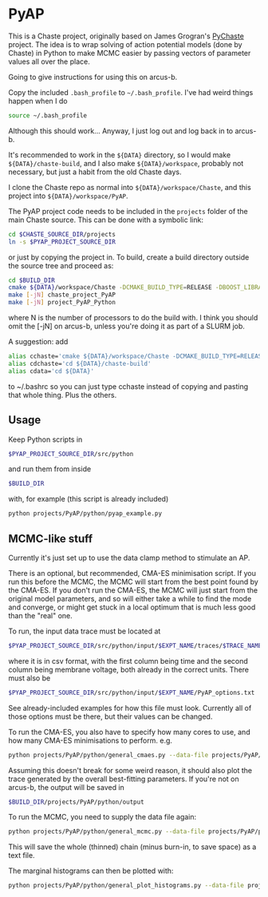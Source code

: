 # PyAP

This is a Chaste project, originally based on James Grogran's [PyChaste](https://github.com/jmsgrogan/PyChaste) project. The idea is to wrap solving of action potential models (done by Chaste) in Python to make MCMC easier by passing vectors of parameter values all over the place.

Going to give instructions for using this on arcus-b.

Copy the included `.bash_profile` to `~/.bash_profile`. I've had weird things happen when I do

```bash
source ~/.bash_profile
```

Although this should work... Anyway, I just log out and log back in to arcus-b.

It's recommended to work in the `${DATA}` directory, so I would make `${DATA}/chaste-build`, and I also make `${DATA}/workspace`, probably not necessary, but just a habit from the old Chaste days.

I clone the Chaste repo as normal into `${DATA}/workspace/Chaste`, and this project into `${DATA}/workspace/PyAP`.

The PyAP project code needs to be included in the `projects` folder of the main Chaste source. This can be done with a symbolic link:

```bash
cd $CHASTE_SOURCE_DIR/projects
ln -s $PYAP_PROJECT_SOURCE_DIR
```

or just by copying the project in. To build, create a build directory outside the source tree and proceed as:

```bash
cd $BUILD_DIR
cmake ${DATA}/workspace/Chaste -DCMAKE_BUILD_TYPE=RELEASE -DBOOST_LIBRARYDIR=/system/software/linux-x86_64/lib/boost/1_58_0/lib -DBOOST_INCLUDEDIR=/system/software/linux-x86_64/lib/boost/1_58_0/include -DBoost_NO_SYSTEM_PATHS=BOOL:ON -DBoost_NO_BOOST_CMAKE=BOOL:ON -DXERCESC_LIBRARY=/system/software/linux-x86_64/xerces-c/3.3.1/lib/libxerces-c.so -DXERCESC_INCLUDE=/system/software/linux-x86_64/xerces-c/3.3.1/include/ -DXSD_EXECUTABLE=/system/software/linux-x86_64/lib/xsd/3.3.0-1/bin/xsd -DChaste_ERROR_ON_WARNING=OFF -DChaste_USE_CVODE:BOOL=ON -DSUNDIALS_INCLUDE_DIR=/system/software/arcus-b/lib/sundials/mvapich2-2.0.1/2.5.0/double/include/sundials -DXSD_INCLUDE_DIR=/system/software/linux-x86_64/lib/xsd/3.3.0-1/include -DSUNDIALS_sundials_nvecserial_LIBRARY=/system/software/linux-x86_64/lib/cvode/2.7.0/lib/libsundials_nvecserial.so -DSUNDIALS_sundials_cvode_LIBRARY=/system/software/linux-x86_64/lib/cvode/2.7.0/lib/libsundials_cvode.so
make [-jN] chaste_project_PyAP
make [-jN] project_PyAP_Python
```

where N is the number of processors to do the build with. I think you should omit the [-jN] on arcus-b, unless you're doing it as part of a SLURM job.

A suggestion: add
```bash
alias cchaste='cmake ${DATA}/workspace/Chaste -DCMAKE_BUILD_TYPE=RELEASE -DBOOST_LIBRARYDIR=/system/software/linux-x86_64/lib/boost/1_58_0/lib -DBOOST_INCLUDEDIR=/system/software/linux-x86_64/lib/boost/1_58_0/include -DBoost_NO_SYSTEM_PATHS=BOOL:ON -DBoost_NO_BOOST_CMAKE=BOOL:ON -DXERCESC_LIBRARY=/system/software/linux-x86_64/xerces-c/3.3.1/lib/libxerces-c.so -DXERCESC_INCLUDE=/system/software/linux-x86_64/xerces-c/3.3.1/include/ -DXSD_EXECUTABLE=/system/software/linux-x86_64/lib/xsd/3.3.0-1/bin/xsd -DChaste_ERROR_ON_WARNING=OFF -DChaste_USE_CVODE:BOOL=ON -DSUNDIALS_INCLUDE_DIR=/system/software/arcus-b/lib/sundials/mvapich2-2.0.1/2.5.0/double/include/sundials -DXSD_INCLUDE_DIR=/system/software/linux-x86_64/lib/xsd/3.3.0-1/include -DSUNDIALS_sundials_nvecserial_LIBRARY=/system/software/linux-x86_64/lib/cvode/2.7.0/lib/libsundials_nvecserial.so -DSUNDIALS_sundials_cvode_LIBRARY=/system/software/linux-x86_64/lib/cvode/2.7.0/lib/libsundials_cvode.so'
alias cdchaste='cd ${DATA}/chaste-build'
alias cdata='cd ${DATA}'
```

to ~/.bashrc so you can just type cchaste instead of copying and pasting that whole thing. Plus the others.

## Usage

Keep Python scripts in
```bash
$PYAP_PROJECT_SOURCE_DIR/src/python
```

and run them from inside
```bash
$BUILD_DIR
```

with, for example (this script is already included)
```bash
python projects/PyAP/python/pyap_example.py
```

## MCMC-like stuff

Currently it's just set up to use the data clamp method to stimulate an AP.

There is an optional, but recommended, CMA-ES minimisation script. If you run this before the MCMC, the MCMC will start from the best point found by the CMA-ES. If you don't run the CMA-ES, the MCMC will just start from the original model parameters, and so will either take a while to find the mode and converge, or might get stuck in a local optimum that is much less good than the "real" one.

To run, the input data trace must be located at
```bash
$PYAP_PROJECT_SOURCE_DIR/src/python/input/$EXPT_NAME/traces/$TRACE_NAME.csv
```
where it is in csv format, with the first column being time and the second column being membrane voltage, both already in the correct units.
There must also be

```bash
$PYAP_PROJECT_SOURCE_DIR/src/python/input/$EXPT_NAME/PyAP_options.txt
```
See already-included examples for how this file must look. Currently all of those options must be there, but their values can be changed.

To run the CMA-ES, you also have to specify how many cores to use, and how many CMA-ES minimisations to perform. e.g.
```bash
python projects/PyAP/python/general_cmaes.py --data-file projects/PyAP/python/input/$EXPT_NAME/traces/$TRACE_NAME.csv --num-cores 3 --num-runs 9
```
Assuming this doesn't break for some weird reason, it should also plot the trace generated by the overall best-fitting parameters.
If you're not on arcus-b, the output will be saved in
```bash
$BUILD_DIR/projects/PyAP/python/output
```

To run the MCMC, you need to supply the data file again:
```bash
python projects/PyAP/python/general_mcmc.py --data-file projects/PyAP/python/input/$EXPT_NAME/traces/$TRACE_NAME.csv
```
This will save the whole (thinned) chain (minus burn-in, to save space) as a text file.

The marginal histograms can then be plotted with:
```bash
python projects/PyAP/python/general_plot_histograms.py --data-file projects/PyAP/python/input/$EXPT_NAME/traces/$TRACE_NAME.csv
```
